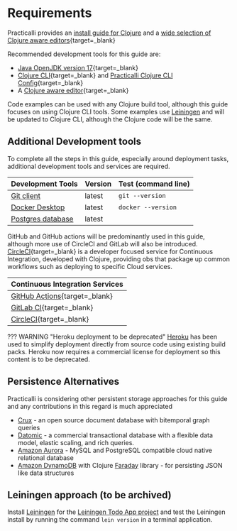 # Requirements

Practicalli provides an [install guide for Clojure](https://practical.li/clojure/install/) and a [wide selection of Clojure aware editors](https://practical.li/clojure/clojure-editors/){target=_blank}

Recommended development tools for this guide are:

* [Java OpenJDK version 17](https://practical.li/clojure/install/java/){target=_blank}
* [Clojure CLI](https://practical.li/clojure/install/clojure-cli/){target=_blank} and [Practicalli Clojure CLI Config](https://practical.li/clojure/install/clojure-cli/#practicalli-clojure-cli-config){target=_blank}
* A [Clojure aware editor](https://practical.li/clojure/clojure-editors/){target=_blank}

Code examples can be used with any Clojure build tool, although this guide focuses on using Clojure CLI tools. Some examples use [Leiningen](http://leiningen.org/) and will be updated to Clojure CLI, although the Clojure code will be the same.


## Additional Development tools

To complete all the steps in this guide, especially around deployment tasks, additional development tools and services are required.

| Development Tools                                                 | Version | Test (command line) |
|:------------------------------------------------------------------|:--------|:--------------------|
| [Git client](http://git-scm.com/)                                 | latest  | `git --version`     |
| [Docker Desktop](https://www.docker.com/products/docker-desktop/) | latest  | `docker --version`  |
| [Postgres database](https://www.postgresql.org/)                  | latest  |                     |


GitHub and GitHub actions will be predominantly used in this guide, although more use of CircleCI and GitLab will also be introduced. [CircleCI](http://circleci.com){target=_blank} is a developer focused service for Continuous Integration, developed with Clojure, providing obs that package up common workflows such as deploying to specific Cloud services.



| Continuous Integration Services                                     |
|:--------------------------------------------------------------------|
| [GitHub Actions](https://docs.github.com/en/actions){target=_blank} |
| [GitLab CI](https://docs.gitlab.com/ee/ci/){target=_blank}          |
| [CircleCI](http://circleci.com/){target=_blank}                     |


??? WARNING "Heroku deployment to be deprecated"
    [Heroku](https://heroku.com) has been used to simplify deployment directly from source code using existing build packs.  Heroku now requires a commercial license for deployment so this content is to be deprecated.


## Persistence Alternatives

Practicalli is considering other persistent storage approaches for this guide and any contributions in this regard is much appreciated

* [Crux](https://opencrux.com/) - an open source document database with bitemporal graph queries
* [Datomic](https://www.datomic.com/) - a commercial transactional database with a flexible data model, elastic scaling, and rich queries.
* [Amazon Aurora](https://aws.amazon.com/rds/aurora/) - MySQL and PostgreSQL compatible cloud native relational database
* [Amazon DynamoDB](https://aws.amazon.com/dynamodb/) with Clojure [Faraday](https://github.com/Taoensso/faraday) library - for persisting JSON like data structures


## Leiningen approach (to be archived)

Install [Leiningen](http://leiningen.org/) for the [Leiningen Todo App project](projects/leiningen/todo-app/) and test the Leiningen install by running the command `lein version` in a terminal application.
